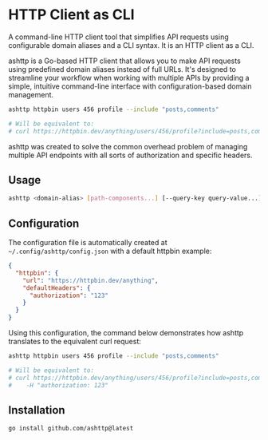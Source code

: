 # HTTP Client as CLI

A command-line HTTP client tool that simplifies API requests using configurable domain aliases and a CLI syntax. It is an HTTP client as a CLI.

ashttp is a Go-based HTTP client that allows you to make API requests using predefined domain aliases instead of full URLs. It's designed to streamline your workflow when working with multiple APIs by providing a simple, intuitive command-line interface with configuration-based domain management.

```bash
ashttp httpbin users 456 profile --include "posts,comments"

# Will be equivalent to:
# curl https://httpbin.dev/anything/users/456/profile?include=posts,comments
```

ashttp was created to solve the common overhead problem of managing multiple API endpoints with all sorts of authorization and specific headers.

## Usage

```bash
ashttp <domain-alias> [path-components...] [--query-key query-value...]
```

## Configuration

The configuration file is automatically created at `~/.config/ashttp/config.json` with a default httpbin example:

```json
{
  "httpbin": {
    "url": "https://httpbin.dev/anything",
    "defaultHeaders": {
      "authorization": "123"
    }
  }
}
```

Using this configuration, the command below demonstrates how ashttp translates to the equivalent curl request:

```bash
ashttp httpbin users 456 profile --include "posts,comments"

# Will be equivalent to:
# curl https://httpbin.dev/anything/users/456/profile?include=posts,comments \
#    -H "authorization: 123"
```

## Installation

```bash
go install github.com/ashttp@latest
```
